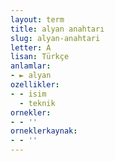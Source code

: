 ```yaml
---
layout: term
title: alyan anahtarı
slug: alyan-anahtari
letter: A
lisan: Türkçe
anlamlar:
- ► alyan
ozellikler:
- - isim
  - teknik
ornekler:
- - ''
orneklerkaynak:
- - ''
---
```

